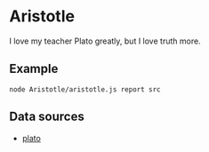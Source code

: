 Aristotle
===========
I love my teacher Plato greatly, but I love truth more.

## Example
`node Aristotle/aristotle.js report src`

## Data sources
* [plato](https://github.com/jsoverson/plato)